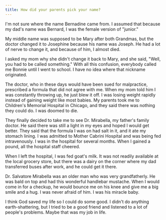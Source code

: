 ```yaml
---
title: How did your parents pick your name?
---
```


I'm not sure where the name Bernadine came from. I assumed that because my dad's name was Bernard, I was the female version of "junior."

My middle name was supposed to be Mary after both Grandmas, but the doctor changed it to Josephine because his name was Joseph. He had a lot of nerve to change it, and because of him, I almost died.

I asked my mom why she didn't change it back to Mary, and she said, "Well, you had to be called something." With all this confusion, everybody called me Bonnie until I went to school. I have no idea where that nickname originated.

The doctor, who in these days would have been sued for malpractice, prescribed a formula that did not agree with me. When my mom told him I was constantly throwing up, he just blew it off. I was losing weight rapidly instead of gaining weight like most babies. My parents took me to Children's Memorial Hospital in Chicago, and they said there was nothing they could do. I was doomed to die.

They finally decided to take me to see Dr. Mirabella, my father's family doctor. He said there was still a light in my eyes and hoped I would get better. They said that the formula I was on had salt in it, and it ate my stomach lining. I was admitted to Mother Cabrini Hospital and was being fed intravenously. I was in the hospital for several months. When I gained a pound, all the hospital staff cheered.

When I left the hospital, I was fed goat's milk. It was not readily available at the local grocery store, but there was a dairy on the corner where my dad transferred buses after work, and he could get it there.

Dr. Salvatore Mirabella was an older man who was very grandfatherly. He was bald on top and had this wonderful handlebar mustache. When I would come in for a checkup, he would bounce me on his knee and give me a big smile and a hug. I was never afraid of him. I was his miracle baby.

I think God saved my life so I could do some good. I didn't do anything earth-shattering, but I tried to be a good friend and listened to a lot of people's problems. Maybe that was my job in life.​
